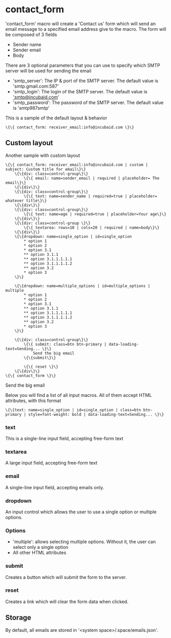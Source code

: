 contact\_form
=============

'contact\_form' macro will create a 'Contact us' form which will send an
email message to a specified email address give to the macro. The form
will be composed of 3 fields

-   Sender name
-   Sender email
-   Body

There are 3 optional parameters that you can use to specify which SMTP
server will be used for sending the email

-   'smtp\_server': The IP & port of the SMTP server. The default value
    is 'smtp.gmail.com:587'
-   'smtp\_login': The login of the SMTP server. The default value is
    <'smtp@incubaid.com>'
-   'smtp\_password': The password of the SMTP server. The default value
    is 'smtp987smtp'

This is a sample of the default layout & behavior

~~~~ {.sourceCode .python}
\{\{ contact_form: receiver_email:info@incubaid.com \}\}
~~~~

Custom layout
-------------

Another sample with custom layout

~~~~ {.sourceCode .python}
\{\{ contact_form: receiver_email:info@incubaid.com | custom | subject: Custom title for email\}\}
    \{\{div: class=control-group\}\}
        \{\{ email: name=sender_email | required | placeholder= The email\}\}
    \{\{div\}\}
    \{\{div: class=control-group\}\}
        \{\{ text: name=sender_name | required=true | placeholder= whatever title\}\}
    \{\{div\}\}
    \{\{div: class=control-group\}\}
        \{\{ text: name=age | required=true | placeholder=Your age\}\}
    \{\{div\}\}
    \{\{div: class=control-group \}\}
        \{\{ textarea: rows=10 | cols=20 | required | name=body\}\}
    \{\{div\}\}
    \{\{dropdown: name=single_option | id=single_option
        * option 1
        * option 2
        * option 3.1
        ** option 3.1.1 
        ** option 3.1.1.1.1.1
        ** option 3.1.1.1.1.2
        ** option 3.2
        * option 3
    \}\}

    \{\{dropdown: name=multiple_options | id=multiple_options | multiple
        * option 1
        * option 2
        * option 3.1
        ** option 3.1.1 
        ** option 3.1.1.1.1.1
        ** option 3.1.1.1.1.2
        ** option 3.2
        * option 3
    \}\}

    \{\{div: class=control-group\}\}
        \{\{ submit: class=btn btn-primary | data-loading-text=Sending... \}\}
            Send the big email
        \{\{submit\}\}

        \{\{ reset \}\}
    \{\{div\}\}
\{\{ contact_form \}\}
~~~~

Send the big email

Below you will find a list of all input macros. All of them accept HTML
attributes, with this format

~~~~ {.sourceCode .python}
\{\{text: name=single_option | id=single_option | class=btn btn-primary | style=font-weight: bold | data-loading-text=Sending... \}\}
~~~~

### text

This is a single-line input field, accepting free-form text

### textarea

A large input field, accepting free-form text

### email

A single-line input field, accepting emails only.

### dropdown

An input control which allows the user to use a single option or
multiple options.

### Options

-   'multiple': allows selecting multiple options. Without it, the user
    can select only a single option
-   All other HTML attributes

### submit

Creates a button which will submit the form to the server.

### reset

Creates a link which will clear the form data when clicked.

Storage
-------

By default, all emails are stored in '\<system
space\>/.space/emails.json'.

